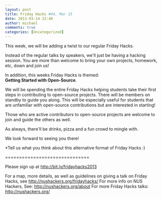 ```yaml
---
layout: post
title: Friday Hacks #44, Mar 15
date: 2013-03-14 22:40
author: michael
comments: true
categories: [Uncategorized]
---
```

This week, we will be adding a twist to our regular Friday Hacks. 
 
Instead of the regular talks by speakers, we'll just be having a hacking session. You are more than welcome to bring your own projects, homework, etc, down and join us!
 
In addition, this weeks Friday Hacks is themed:<br/>
<b>Getting Started with Open-Source</b>.

We will be spending the entire Friday Hacks helping students take their first steps in contributing to open-source projects. There will be members on standby to guide you along. This will be especially useful for students that are unfamiliar with open-source contributions but are interested in starting!

Those who are active contributors to open-source projects are welcome to join and guide the others as well.
 
As always, there'll be drinks, pizza and a fun crowd to mingle with.

We look forward to seeing you there!
 
*Tell us what you think about this alternative format of Friday Hacks :)

==============================

Please sign up at <a href="http://bit.ly/fridayhacks2013">http://bit.ly/fridayhacks2013</a>

For a map, more details, as well as guidelines on giving a talk on Friday Hacks, see <a href="http://nushackers.org/fridayhacks/">http://nushackers.org/fridayhacks/</a>
For more info on NUS Hackers, See: <a href="http://nushackers.org/about">http://nushackers.org/about</a>
For more Friday Hacks talks: <a href="http://nushackers.org/">http://nushackers.org/</a>
